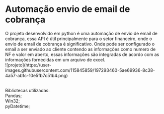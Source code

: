# Automação envio de email de cobrança
<p>O projeto desenvolvido em python é uma automação de envio de email de cobrança, essa API é útil principalmente para o setor financeiro, onde o envio de email de cobrança é significativo. Onde pode ser configurado o email a ser enviado ao cliente contendo as informações como numero de NF e valor em aberto, essas informações são integradas de acordo com as informações fornecidas em um arquivo de excel. <br>
![projeto](https://user-images.githubusercontent.com/115845859/197293460-5ae69936-8c38-4a57-ab1c-10e5fb7c51b4.png)

  <br> Bibliotecas utilizadas:
  <br> Pandas;
  <br> Win32;
  <br>pyDatetime;
  
</p>
